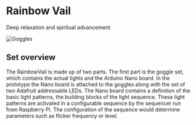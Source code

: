 <h1>Rainbow Vail</h1>
<p>Deep relaxation and spiritual advancement</p>
<img src="Docs/Pictures/logo.png" alt="Goggles"> 
</br>
<h2>Set overview</h2>
<p>The RainbowVail is made up of two parts. The first part is the goggle set,
which contains the actual lights and the Arduino Nano board. In the prototype
the Nano board is attached to the goggles along with the set of two Adafruit
addressable LEDs. The Nano board contains a definition of the basic light patterns,
the building blocks of the light sequence. These light patterns are activated in a configurable sequence by the sequencer run from Raspberry Pi. The configuration of the sequence would determine parameters such as flicker frequency or level.</p>

